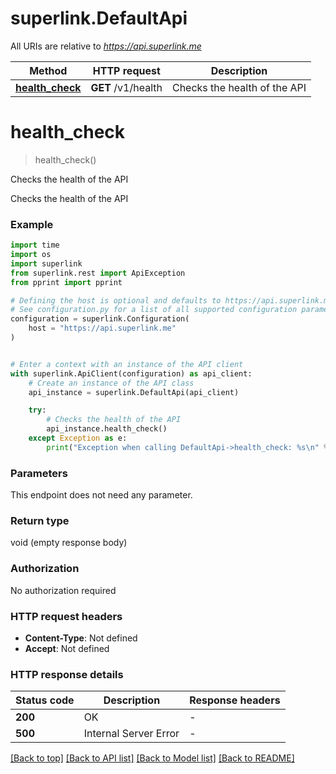 # superlink.DefaultApi

All URIs are relative to *https://api.superlink.me*

Method | HTTP request | Description
------------- | ------------- | -------------
[**health_check**](DefaultApi.md#health_check) | **GET** /v1/health | Checks the health of the API


# **health_check**
> health_check()

Checks the health of the API

Checks the health of the API

### Example

```python
import time
import os
import superlink
from superlink.rest import ApiException
from pprint import pprint

# Defining the host is optional and defaults to https://api.superlink.me
# See configuration.py for a list of all supported configuration parameters.
configuration = superlink.Configuration(
    host = "https://api.superlink.me"
)


# Enter a context with an instance of the API client
with superlink.ApiClient(configuration) as api_client:
    # Create an instance of the API class
    api_instance = superlink.DefaultApi(api_client)

    try:
        # Checks the health of the API
        api_instance.health_check()
    except Exception as e:
        print("Exception when calling DefaultApi->health_check: %s\n" % e)
```


### Parameters
This endpoint does not need any parameter.

### Return type

void (empty response body)

### Authorization

No authorization required

### HTTP request headers

 - **Content-Type**: Not defined
 - **Accept**: Not defined

### HTTP response details
| Status code | Description | Response headers |
|-------------|-------------|------------------|
**200** | OK |  -  |
**500** | Internal Server Error |  -  |

[[Back to top]](#) [[Back to API list]](../README.md#documentation-for-api-endpoints) [[Back to Model list]](../README.md#documentation-for-models) [[Back to README]](../README.md)

